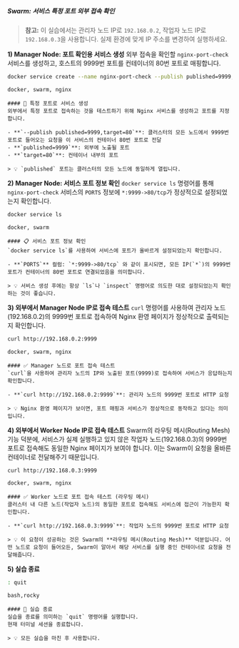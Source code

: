 ##### Swarm: 서비스 특정 포트 외부 접속 확인 #####

> **참고:** 이 실습에서는 관리자 노드 IP로 `192.168.0.2`, 작업자 노드 IP로 `192.168.0.3`을 사용합니다. 실제 환경에 맞게 IP 주소를 변경하여 실행하세요.

**1) Manager Node: 포트 확인용 서비스 생성**
외부 접속을 확인할 `nginx-port-check` 서비스를 생성하고, 호스트의 9999번 포트를 컨테이너의 80번 포트로 매핑합니다.

```bash
docker service create --name nginx-port-check --publish published=9999,target=80 nginx
```

```tech
docker, swarm, nginx
```

```desc
#### 🚀 특정 포트로 서비스 생성
외부에서 특정 포트로 접속하는 것을 테스트하기 위해 Nginx 서비스를 생성하고 포트를 지정합니다.

- **`--publish published=9999,target=80`**: 클러스터의 모든 노드에서 9999번 포트로 들어오는 요청을 이 서비스의 컨테이너 80번 포트로 전달
- **`published=9999`**: 외부에 노출될 포트
- **`target=80`**: 컨테이너 내부의 포트

> 💡 `published` 포트는 클러스터의 모든 노드에 동일하게 열립니다.
```

**2) Manager Node: 서비스 포트 정보 확인**
`docker service ls` 명령어를 통해 `nginx-port-check` 서비스의 `PORTS` 정보에 `*:9999->80/tcp`가 정상적으로 설정되었는지 확인합니다.

```bash
docker service ls
```

```tech
docker, swarm
```

```desc
#### 📋 서비스 포트 정보 확인
`docker service ls`를 사용하여 서비스에 포트가 올바르게 설정되었는지 확인합니다.

- **`PORTS`** 컬럼: `*:9999->80/tcp` 와 같이 표시되면, 모든 IP(`*`)의 9999번 포트가 컨테이너의 80번 포트로 연결되었음을 의미합니다.

> 💡 서비스 생성 후에는 항상 `ls`나 `inspect` 명령어로 의도한 대로 설정되었는지 확인하는 것이 좋습니다.
```

**3) 외부에서 Manager Node IP로 접속 테스트**
`curl` 명령어를 사용하여 관리자 노드(192.168.0.2)의 9999번 포트로 접속하여 Nginx 환영 페이지가 정상적으로 출력되는지 확인합니다.

```bash
curl http://192.168.0.2:9999
```

```tech
docker, swarm, nginx
```

```desc
#### ✅ Manager 노드로 포트 접속 테스트
`curl`을 사용하여 관리자 노드의 IP와 노출된 포트(9999)로 접속하여 서비스가 응답하는지 확인합니다.

- **`curl http://192.168.0.2:9999`**: 관리자 노드의 9999번 포트로 HTTP 요청

> 💡 Nginx 환영 페이지가 보이면, 포트 매핑과 서비스가 정상적으로 동작하고 있다는 의미입니다.
```

**4) 외부에서 Worker Node IP로 접속 테스트**
Swarm의 라우팅 메시(Routing Mesh) 기능 덕분에, 서비스가 실제 실행하고 있지 않은 작업자 노드(192.168.0.3)의 9999번 포트로 접속해도 동일한 Nginx 페이지가 보여야 합니다. 이는 Swarm이 요청을 올바른 컨테이너로 전달해주기 때문입니다.

```bash
curl http://192.168.0.3:9999
```

```tech
docker, swarm, nginx
```

```desc
#### ✅ Worker 노드로 포트 접속 테스트 (라우팅 메시)
클러스터 내 다른 노드(작업자 노드)의 동일한 포트로 접속해도 서비스에 접근이 가능한지 확인합니다.

- **`curl http://192.168.0.3:9999`**: 작업자 노드의 9999번 포트로 HTTP 요청

> 💡 이 요청이 성공하는 것은 Swarm의 **라우팅 메시(Routing Mesh)** 덕분입니다. 어떤 노드로 요청이 들어오든, Swarm이 알아서 해당 서비스를 실행 중인 컨테이너로 요청을 전달해줍니다.
```

**5) 실습 종료**

```bash
: quit
```

```tech
bash,rocky
```

```desc
#### 👋 실습 종료
실습을 종료를 의미하는 `quit` 명령어를 실행합니다.
현재 터미널 세션을 종료합니다.

> 💡 모든 실습을 마친 후 사용합니다.
```